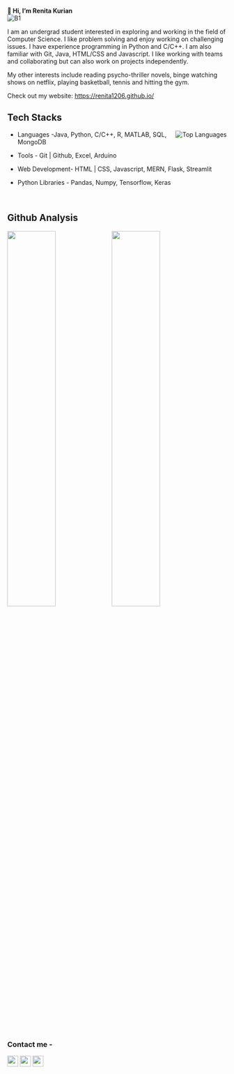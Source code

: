  
**👋 Hi, I’m Renita Kurian**  
![B1](https://user-images.githubusercontent.com/66276711/185764616-9b12b440-d5c6-47bc-9aa5-4b60dae67fee.png)

I am an undergrad student interested in exploring and working in the field of Computer Science. I like problem solving and enjoy working on challenging issues. I have experience programming in Python and C/C++. I am also familiar with Git, Java, HTML/CSS and Javascript. I like working with teams and collaborating but can also work on projects independently.
  
  
My other interests include reading psycho-thriller novels, binge watching shows on netflix, playing basketball, tennis and hitting the gym.
  
  
Check out my website: https://renita1206.github.io/
<br>

## Tech Stacks
<p>
  <img align="right" alt="Top Languages" src="https://github-readme-stats.vercel.app/api/top-langs/?username=Renita1206&layout=compact&theme=algolia"/>
<!--
  <img alt="Python" src="https://user-images.githubusercontent.com/66276711/123856543-d6ceaa00-d93e-11eb-8472-b8c868322629.png" width="80" height="80" />
  <img alt="Java" src="https://user-images.githubusercontent.com/66276711/123856537-d6361380-d93e-11eb-884d-5cc08a93a577.png" width="80" height="80" />
  <img alt="C" src="https://user-images.githubusercontent.com/66276711/123857151-99b6e780-d93f-11eb-8822-2974aac6aa5b.png" width="80" height="80" />   
  <img alt="C++" src="https://user-images.githubusercontent.com/66276711/123856526-d3d3b980-d93e-11eb-8a2b-3a288334d421.png" width="80" height="80" />   
  <br>
  <img alt="Git" src="https://user-images.githubusercontent.com/66276711/123856530-d504e680-d93e-11eb-85e3-ca25f64a4b64.png" width="80" height="80" /> 
  <img alt="HTML" src="https://user-images.githubusercontent.com/66276711/123856535-d59d7d00-d93e-11eb-8979-56b18438030b.png" width="80" height="80" />
  <img alt="CSS" src="https://user-images.githubusercontent.com/66276711/123856529-d46c5000-d93e-11eb-94cb-c11611c6c737.png" width="80" height="80" />
  <img alt="JS" src="https://user-images.githubusercontent.com/66276711/123856541-d6361380-d93e-11eb-9843-fa4dd37c5b80.png" width="80" height="80" />
  <br>
  -->

- Languages -Java, Python, C/C++, R, MATLAB, SQL, MongoDB
- Tools - Git | Github, Excel, Arduino
- Web Development- HTML | CSS, Javascript, MERN, Flask, Streamlit
- Python Libraries - Pandas, Numpy, Tensorflow, Keras

  <br>
</p>  
   
## Github Analysis
<img align="left" src="https://github-readme-stats.vercel.app/api?username=Renita1206&theme=algolia&show_icons=true&count_private=true" width="47%" />
<img src="https://github-readme-streak-stats.herokuapp.com?user=Renita1206&theme=algolia" width="47%" />  
<!--[![Github activity graph](https://activity-graph.herokuapp.com/graph?username=Renita1206&theme=nord)](https://github.com/ashutosh00710/github-readme-activity-graph)-->


### Contact me -
<a href="https://www.linkedin.com/in/renita-kurian"><img src="https://img.shields.io/badge/linkedin-%230077B5.svg?&style=for-the-badge&logo=linkedin&logoColor=white" height=25></a> 
<a href="https://www.instagram.com/renita.k1206/"><img src="https://img.shields.io/badge/instagram-%23E4405F.svg?&style=for-the-badge&logo=instagram&logoColor=white" height=25></a>
[<img src="https://img.shields.io/badge/mail-%23E44035.svg?&style=for-the-badge&logo=gmail&logoColor=white" height=25/>](mailto:rrenita1206@gmail.com)  

